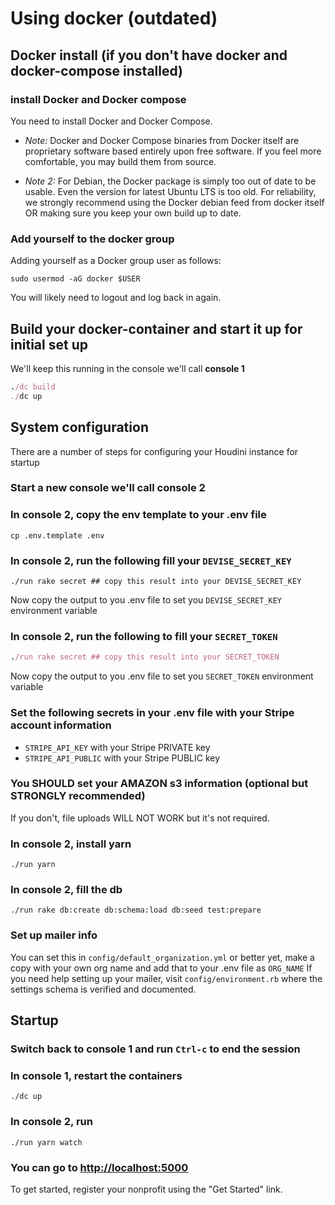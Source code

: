 # Using docker (outdated)

## Docker install (if you don't have docker and docker-compose installed)

### install Docker and Docker compose

You need to install Docker and Docker Compose.

* *Note:* Docker and Docker Compose binaries from Docker itself are proprietary
software based entirely upon free software. If you feel more comfortable,
you may build them from source.

* *Note 2:* For Debian, the Docker package is simply too out of date to be usable.
Even the version for latest Ubuntu LTS  is too old. For reliability, we strongly
recommend using the Docker debian feed from docker itself OR making sure you
keep your own build up to date.

### Add yourself to the docker group

Adding yourself as a Docker group user as follows:

`sudo usermod -aG docker $USER`

You will likely need to logout and log back in again.

## Build your docker-container and start it up for initial set up

We'll keep this running in the console we'll call **console 1**

```ruby
./dc build
./dc up
```

## System configuration

There are a number of steps for configuring your Houdini instance for startup

### Start a new console we'll call **console 2**

### In console 2, copy the env template to your .env file

   ```shell
   cp .env.template .env
   ```

### In console 2, run the following fill your `DEVISE_SECRET_KEY`

`./run rake secret ## copy this result into your DEVISE_SECRET_KEY`

Now copy the output to you .env file to set you `DEVISE_SECRET_KEY` environment variable

### In console 2, run the following to fill your `SECRET_TOKEN`

```ruby
./run rake secret ## copy this result into your SECRET_TOKEN
```

Now copy the output to you .env file to set you `SECRET_TOKEN` environment variable

### Set the following secrets in your .env file with your Stripe account information

* `STRIPE_API_KEY` with your Stripe PRIVATE key
* `STRIPE_API_PUBLIC` with your Stripe PUBLIC key

### You SHOULD set your AMAZON s3 information (optional but STRONGLY recommended)

If you don't, file uploads WILL NOT WORK but it's not required.

### In console 2,  install yarn

`./run yarn`

### In console 2, fill the db

`./run rake db:create db:schema:load db:seed test:prepare`

### Set up mailer info

You can set this in `config/default_organization.yml` or better yet, make
a copy with your own org name and add that to your .env file as `ORG_NAME`
If you need help setting up your mailer, visit `config/environment.rb` where
the settings schema is verified and documented.

## Startup

### Switch back to console 1 and run `Ctrl-c` to end the session

### In console 1, restart the containers

`./dc up`

### In console 2, run

`./run yarn watch`

### You can go to <http://localhost:5000>

To get started, register your nonprofit using the "Get Started" link.
